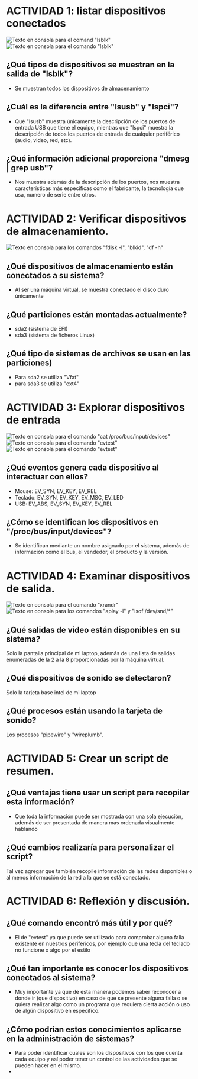 # ACTIVIDAD 1: listar dispositivos conectados

![Texto en consola para el comand "lsblk"](../Imagenes/Actividad1.jpg)
![Texto en consola para el comando "lsblk"](../Imagenes/Actividad1a.jpg)

## ¿Qué tipos de dispositivos se muestran en la salida de "lsblk"?
* Se muestran todos los dispositivos de almacenamiento

## ¿Cuál es la diferencia entre "lsusb" y "lspci"?
* Qué "lsusb" muestra únicamente la descripción de los puertos de entrada USB que tiene el equipo, mientras que "lspci" muestra la descripción de todos los puertos de entrada de cualquier periférico (audio, video, red, etc).

## ¿Qué información adicional proporciona "dmesg | grep usb"?
* Nos muestra además de la descripción de los puertos, nos muestra características más específicas como el fabricante, la tecnología que usa, numero de serie entre otros.

# ACTIVIDAD 2: Verificar dispositivos de almacenamiento.

![Texto en consola para los comandos "fdisk -l", "blkid", "df -h"](../Imagenes/Actividad2.jpg)

## ¿Qué dispositivos de almacenamiento están conectados a su sistema?
* Al ser una máquina virtual, se muestra conectado el disco duro únicamente

## ¿Qué particiones están montadas actualmente?
* sda2 (sistema de EFI)
* sda3 (sistema de ficheros Linux)

## ¿Qué tipo de sistemas de archivos se usan en las particiones)
* Para sda2 se utiliza "Vfat"
* para sda3 se utiliza "ext4"

# ACTIVIDAD 3: Explorar dispositivos de entrada
![Texto en consola para el comando "cat /proc/bus/input/devices"](../Imagenes/Actividad3.jpg)
![Texto en consola para el comando "evtest"](../Imagenes/Actividad3a.jpg)
![Texto en consola para el comando "evtest"](../Imagenes/Actividad3b.jpg)

## ¿Qué eventos genera cada dispositivo al interactuar con ellos?
* Mouse: EV_SYN, EV_KEY, EV_REL
* Teclado: EV_SYN, EV_KEY, EV_MSC, EV_LED
* USB: EV_ABS, EV_SYN, EV_KEY, EV_REL

## ¿Cómo se identifican los dispositivos en "/proc/bus/input/devices"?
* Se identifican mediante un nombre asignado por el sistema, además de información como el bus, el vendedor, el producto y la versión.

# ACTIVIDAD 4: Examinar dispositivos de salida.
![Texto en consola para el comando "xrandr"](../Imagenes/Actividad4.jpg)
![Texto en consola para los comandos "aplay -l" y "lsof /dev/snd/*"](../Imagenes/Actividad4a.jpg)

## ¿Qué salidas de video están disponibles en su sistema?
Solo la pantalla principal de mi laptop, además de una lista de salidas enumeradas de la 2 a la 8 proporcionadas por la máquina virtual.

## ¿Qué dispositivos de sonido se detectaron?
Solo la tarjeta base intel de mi laptop

## ¿Qué procesos están usando la tarjeta de sonido?
Los procesos "pipewire" y "wireplumb".

# ACTIVIDAD 5: Crear un script de resumen.


## ¿Qué ventajas tiene usar un script para recopilar esta información?
* Que toda la información puede ser mostrada con una sola ejecución, además de ser presentada de manera mas ordenada visualmente hablando

## ¿Qué cambios realizaría para personalizar el script?
Tal vez agregar que también recopile información de las redes disponibles o al menos información de la red a la que se está conectado.

# ACTIVIDAD 6: Reflexión y discusión.

## ¿Qué comando encontró más útil y por qué?
* El de "evtest" ya que puede ser utilizado para comprobar alguna falla existente en nuestros perifericos, por ejemplo que una tecla del teclado no funcione o algo por el estilo

## ¿Qué tan importante es conocer los dispositivos conectados al sistema?
* Muy importante ya que de esta manera podemos saber reconocer a donde ir (que dispositivo) en caso de que se presente alguna falla o se quiera realizar algo como un programa que requiera cierta acción o uso de algún dispositivo en específico.

## ¿Cómo podrían estos conocimientos aplicarse en la administración de sistemas?
* Para poder identificar cuales son los dispositivos con los que cuenta cada equipo y así poder tener un control de las actividades que se pueden hacer en el mismo.
* 
